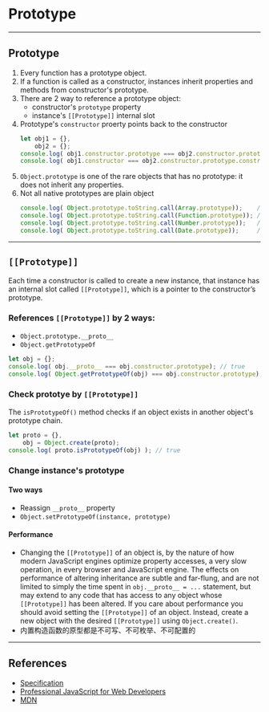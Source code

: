 # Prototype



***
## Prototype
1. Every function has a prototype object.
2. If a function is called as a constructor, instances inherit properties and
methods from constructor's prototype.
3. There are 2 way to reference a prototype object:
    * constructor's `prototype` property
    * instance's `[[Prototype]]` internal slot
4. Prototype's `constructor` proerty points back to the constructor
    ```js
    let obj1 = {},
    	obj2 = {};
    console.log( obj1.constructor.prototype === obj2.constructor.prototype ); // true
    console.log( obj1.constructor === obj2.constructor.prototype.constructor ); // true
    ```
5. `Object.prototype` is one of the rare objects that has no prototype: it does
not inherit any properties.
6. Not all native prototypes are plain object
    ```js
    console.log( Object.prototype.toString.call(Array.prototype));    // [object Array]
    console.log( Object.prototype.toString.call(Function.prototype)); // [object Function]
    console.log( Object.prototype.toString.call(Number.prototype));   // [object Number]
    console.log( Object.prototype.toString.call(Date.prototype));     // [object Object]
    ```



***
##  `[[Prototype]]`
Each time a constructor is called to create a new instance, that instance has
an internal slot called `[[Prototype]]`, which is a pointer to the constructor’s
prototype.

### References `[[Prototype]]` by 2 ways:
* `Object.prototype.__proto__`
* `Object.getPrototypeOf`
```js
let obj = {};
console.log( obj.__proto__ === obj.constructor.prototype); // true
console.log( Object.getPrototypeOf(obj) === obj.constructor.prototype); // true
```

### Check prototye by `[[Prototype]]`
The `isPrototypeOf()` method checks if an object exists in another object's
prototype chain.
```js
let proto = {},
	obj = Object.create(proto);
console.log( proto.isPrototypeOf(obj) ); // true
```

### Change instance's prototype
#### Two ways
* Reassign `__proto__` property
* `Object.setPrototypeOf(instance, prototype)`

#### Performance
* Changing the `[[Prototype]]` of an object is, by the nature of how modern
JavaScript engines optimize property accesses, a very slow operation, in every
browser and JavaScript engine. The effects on performance of altering
inheritance are subtle and far-flung, and are not limited to simply the time
spent in `obj.__proto__ = ...` statement, but may extend to any code that has
access to any object whose `[[Prototype]]` has been altered. If you care about
performance you should avoid setting the `[[Prototype]]` of an object. Instead,
create a new object with the desired `[[Prototype]]` using `Object.create()`.
* 内置构造函数的原型都是不可写、不可枚举、不可配置的



***
## References
* [Specification](https://tc39.github.io/ecma262/)
* [Professional JavaScript for Web Developers](https://book.douban.com/subject/7157249/)
* [MDN](https://developer.mozilla.org/en-US/docs/Web/JavaScript/Reference/Global_Objects/Object)
